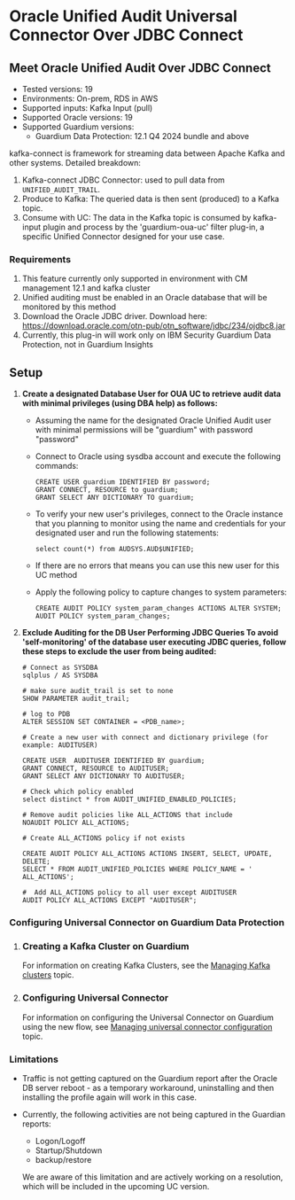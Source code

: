 # Oracle Unified Audit Universal Connector Over JDBC Connect

## Meet Oracle Unified Audit Over JDBC Connect
* Tested versions: 19
* Environments: On-prem, RDS in AWS
* Supported inputs: Kafka Input (pull)
* Supported Oracle versions: 19
* Supported Guardium versions:
    * Guardium Data Protection: 12.1 Q4 2024 bundle and above

kafka-connect is framework for streaming data between Apache Kafka and other systems.
Detailed breakdown:
1. Kafka-connect JDBC Connector: used to pull data from `UNIFIED_AUDIT_TRAIL`.
2. Produce to Kafka: The queried data is then sent (produced) to a Kafka topic.
3. Consume with UC: The data in the Kafka topic is consumed by kafka-input plugin and process by the 'guardium-oua-uc' filter plug-in,
   a specific Unified Connector designed for your use case.

### Requirements
1. This feature currently only supported in environment with CM management 12.1 and kafka cluster
2. Unified auditing must be enabled in an Oracle database that will be monitored by this method
3. Download the Oracle JDBC driver. Download here:
   https://download.oracle.com/otn-pub/otn_software/jdbc/234/ojdbc8.jar
4. Currently, this plug-in will work only on IBM Security Guardium Data Protection, not in Guardium Insights

## Setup

1.  **Create a designated Database User for OUA UC to retrieve audit data with minimal privileges (using DBA help) as follows:**
    - Assuming the name for the designated Oracle Unified Audit user with minimal permissions will be "guardium" with password "password"
    - Connect to Oracle using sysdba account and execute the following commands:

        ```
        CREATE USER guardium IDENTIFIED BY password;
        GRANT CONNECT, RESOURCE to guardium;
        GRANT SELECT ANY DICTIONARY TO guardium;
        ```

    - To verify your new user's privileges, connect to the Oracle instance that you planning to monitor using the name and credentials for your designated user and run the following statements:

        ```
        select count(*) from AUDSYS.AUD$UNIFIED;
        ```

    - If there are no errors that means you can use this new user for this UC method
   
    - Apply the following policy to capture changes to system parameters:
        ```
        CREATE AUDIT POLICY system_param_changes ACTIONS ALTER SYSTEM;
        AUDIT POLICY system_param_changes;
        ```
      
   2. **Exclude Auditing for the DB User Performing JDBC Queries
      To avoid 'self-monitoring' of the database user executing JDBC queries, follow these steps to exclude the user from being audited:**
        ```
        # Connect as SYSDBA
        sqlplus / AS SYSDBA
   
        # make sure audit_trail is set to none
        SHOW PARAMETER audit_trail;
   
        # log to PDB
        ALTER SESSION SET CONTAINER = <PDB_name>;
   
        # Create a new user with connect and dictionary privilege (for example: AUDITUSER)

        CREATE USER  AUDITUSER IDENTIFIED BY guardium;
        GRANT CONNECT, RESOURCE to AUDITUSER;
        GRANT SELECT ANY DICTIONARY TO AUDITUSER;

        # Check which policy enabled
        select distinct * from AUDIT_UNIFIED_ENABLED_POLICIES;

        # Remove audit policies like ALL_ACTIONS that include
        NOAUDIT POLICY ALL_ACTIONS;

        # Create ALL_ACTIONS policy if not exists

        CREATE AUDIT POLICY ALL_ACTIONS ACTIONS INSERT, SELECT, UPDATE, DELETE;
        SELECT * FROM AUDIT_UNIFIED_POLICIES WHERE POLICY_NAME = ' ALL_ACTIONS';

        #  Add ALL_ACTIONS policy to all user except AUDITUSER
        AUDIT POLICY ALL_ACTIONS EXCEPT "AUDITUSER";
        ```
      
### Configuring Universal Connector on Guardium Data Protection
1. ### Creating a Kafka Cluster on Guardium
   For information on creating Kafka Clusters, see the [Managing Kafka clusters](https://www.ibm.com/docs/en/gdp/12.x?topic=configuration-managing-kafka-clusters) topic.
2. ### Configuring Universal Connector
   For information on configuring the Universal Connector on Guardium using the new flow, see [Managing universal connector configuration](https://www.ibm.com/docs/en/gdp/12.x?topic=connector-managing-universal-configuration) topic.

### Limitations 
- Traffic is not getting captured on the Guardium report after the Oracle DB server reboot - as a temporary workaround, uninstalling and then installing the profile again will work in this case.
- Currently, the following activities are not being captured in the Guardian reports:
  - Logon/Logoff
  - Startup/Shutdown
  - backup/restore
  
  We are aware of this limitation and are actively working on a resolution, which will be included in the upcoming UC version.

